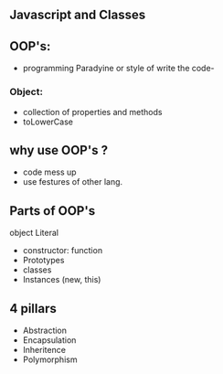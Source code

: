 ## Javascript and Classes

## OOP's:
- programming Paradyine or style of write the code-

### Object: 
- collection of properties and methods
- toLowerCase 

## why use OOP's ?
- code mess up
- use festures of other lang.

## Parts of OOP's
object Literal

- constructor: function
- Prototypes
- classes
- Instances (new,  this)

## 4 pillars
- Abstraction
- Encapsulation
- Inheritence
- Polymorphism
